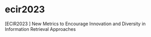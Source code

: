# ecir2023
[ECIR2023 ] New Metrics to Encourage Innovation and Diversity in Information Retrieval Approaches
